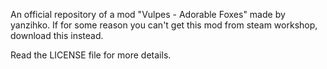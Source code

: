 An official repository of a mod "Vulpes - Adorable Foxes" made by yanzihko. If for some reason you can't get this mod from steam workshop, download this instead.

Read the LICENSE file for more details.
